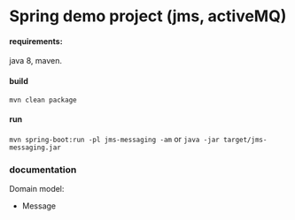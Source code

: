 # Spring demo project (jms, activeMQ)

#### requirements:
java 8, maven.

#### build
`mvn clean package`

#### run
`mvn spring-boot:run -pl jms-messaging -am` or `java -jar target/jms-messaging.jar`

### documentation

Domain model:
* Message

